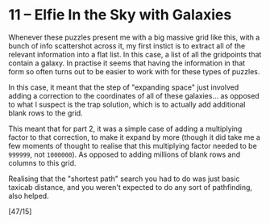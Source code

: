 # 11 &ndash; Elfie In the Sky with Galaxies
Whenever these puzzles present me with a big massive grid like this, with a bunch of info scattershot across it, my first instict is to extract all of the relevant information into a flat list. In this case, a list of all the gridpoints that contain a galaxy. In practise it seems that having the information in that form so often turns out to be easier to work with for these types of puzzles.

In this case, it meant that the step of "expanding space" just involved adding a correction to the coordinates of all of these galaxies... as opposed to what I suspect is the trap solution, which is to actually add additional blank rows to the grid.

This meant that for part 2, it was a simple case of adding a multiplying factor to that correction, to make it expand by more (though it did take me a few moments of thought to realise that this multiplying factor needed to be `999999`, not `1000000`). As opposed to adding millions of blank rows and columns to this grid.

Realising that the "shortest path" search you had to do was just basic taxicab distance, and you weren't expected to do any sort of pathfinding, also helped.

[47/15]
